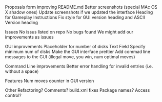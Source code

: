 Proposals form improving README.md
	  Better screenshots (special MAc OS X shadow ones)
	  Update screenshots if we updated the interface
	  Heading for Gameplay Instructions
	  Fix style for GUI version heading and ASCII Version heading

Issues
	No issus listed on repo
	No bugs found
	We might add our improvements as issues
  
GUI improvements
	Placeholder for number of disks Text Field
   	Specify minimum num of disks
	Make the GUI interface prettier
	Add commad line messages to the GUI (illegal move, you win, num optimal moves)

Command Line improvements
	Better error handling for invalid entries (i.e. without a space)

Features
	Num moves counter in GUI version
	
Other
	Refactoring?
	Comments?
	build.xml fixes
	Package names?
	Access control?
	
